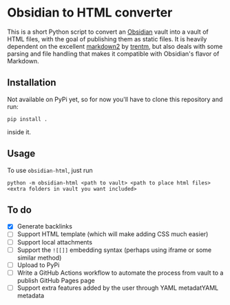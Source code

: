 # Obsidian to HTML converter

This is a short Python script to convert an [Obsidian](https://obsidian.md/) vault into a vault of HTML files, with the goal of publishing them as static files. It is heavily dependent on the excellent [markdown2](https://github.com/trentm/python-markdown2) by [trentm](https://github.com/trentm), but also deals with some parsing and file handling that makes it compatible with Obsidian's flavor of Markdown.

## Installation

Not available on PyPi yet, so for now you'll have to clone this repository and run:

```
pip install .
```

inside it.

## Usage

To use `obsidian-html`, just run

```
python -m obsidian-html <path to vault> <path to place html files> <extra folders in vault you want included>
```

## To do

- [x] Generate backlinks
- [ ] Support HTML template (which will make adding CSS much easier)
- [ ] Support local attachments
- [ ] Support the `![[]]` embedding syntax (perhaps using iframe or some similar method)
- [ ] Upload to PyPi
- [ ] Write a GitHub Actions workflow to automate the process from vault to a publish GitHub Pages page
- [ ] Support extra features added by the user through YAML metadatYAML metadata
